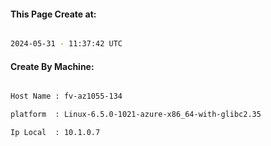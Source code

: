 
   
#### This Page Create at:

```bash

2024-05-31 - 11:37:42 UTC

```

#### Create By Machine:

```bash

Host Name : fv-az1055-134

platform  : Linux-6.5.0-1021-azure-x86_64-with-glibc2.35

Ip Local  : 10.1.0.7

```

